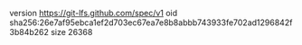 version https://git-lfs.github.com/spec/v1
oid sha256:26e7af95ebca1ef2d703ec67ea7e8b8abbb743933fe702ad1296842f3b84b262
size 26368
